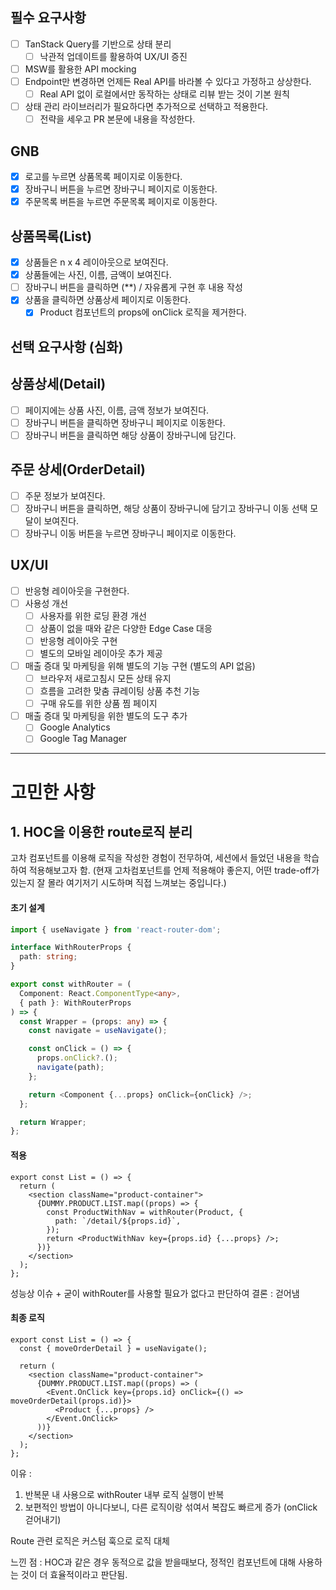 ## 필수 요구사항

- [ ] TanStack Query를 기반으로 상태 분리
  - [ ] 낙관적 업데이트를 활용하여 UX/UI 증진
- [ ] MSW를 활용한 API mocking
- [ ] Endpoint만 변경하면 언제든 Real API를 바라볼 수 있다고 가정하고 상상한다.
  - [ ] Real API 없이 로컬에서만 동작하는 상태로 리뷰 받는 것이 기본 원칙
- [ ] 상태 관리 라이브러리가 필요하다면 추가적으로 선택하고 적용한다.
  - [ ] 전략을 세우고 PR 본문에 내용을 작성한다.

## GNB

- [x] 로고를 누르면 상품목록 페이지로 이동한다.
- [x] 장바구니 버튼을 누르면 장바구니 페이지로 이동한다.
- [x] 주문목록 버튼을 누르면 주문목록 페이지로 이동한다.

## 상품목록(List)

- [x] 상품들은 n x 4 레이아웃으로 보여진다.
- [x] 상품들에는 사진, 이름, 금액이 보여진다.
- [ ] 장바구니 버튼을 클릭하면 (\*\*) / 자유롭게 구현 후 내용 작성
- [x] 상품을 클릭하면 상품상세 페이지로 이동한다.
  - [x] Product 컴포넌트의 props에 onClick 로직을 제거한다.

## 선택 요구사항 (심화)

## 상품상세(Detail)

- [ ] 페이지에는 상품 사진, 이름, 금액 정보가 보여진다.
- [ ] 장바구니 버튼을 클릭하면 장바구니 페이지로 이동한다.
- [ ] 장바구니 버튼을 클릭하면 해당 상품이 장바구니에 담긴다.

## 주문 상세(OrderDetail)

- [ ] 주문 정보가 보여진다.
- [ ] 장바구니 버튼을 클릭하면, 해당 상품이 장바구니에 담기고 장바구니 이동 선택 모달이 보여진다.
- [ ] 장바구니 이동 버튼을 누르면 장바구니 페이지로 이동한다.

## UX/UI

- [ ] 반응형 레이아웃을 구현한다.
- [ ] 사용성 개선
  - [ ] 사용자를 위한 로딩 환경 개선
  - [ ] 상품이 없을 때와 같은 다양한 Edge Case 대응
  - [ ] 반응형 레이아웃 구현
  - [ ] 별도의 모바일 레이아웃 추가 제공
- [ ] 매출 증대 및 마케팅을 위해 별도의 기능 구현 (별도의 API 없음)
  - [ ] 브라우저 새로고침시 모든 상태 유지
  - [ ] 흐름을 고려한 맞춤 큐레이팅 상품 추천 기능
  - [ ] 구매 유도를 위한 상품 찜 페이지
- [ ] 매출 증대 및 마케팅을 위한 별도의 도구 추가
  - [ ] Google Analytics
  - [ ] Google Tag Manager

---

# 고민한 사항

## 1. HOC을 이용한 route로직 분리

고차 컴포넌트를 이용해 로직을 작성한 경험이 전무하여, 세션에서 들었던 내용을 학습하여 적용해보고자 함. (현재 고차컴포넌트를 언제 적용해야 좋은지, 어떤 trade-off가 있는지 잘 몰라 여기저기 시도하며 직접 느껴보는 중입니다.)

#### 초기 설계

```ts
import { useNavigate } from 'react-router-dom';

interface WithRouterProps {
  path: string;
}

export const withRouter = (
  Component: React.ComponentType<any>,
  { path }: WithRouterProps
) => {
  const Wrapper = (props: any) => {
    const navigate = useNavigate();

    const onClick = () => {
      props.onClick?.();
      navigate(path);
    };

    return <Component {...props} onClick={onClick} />;
  };

  return Wrapper;
};
```

#### 적용

```tsx
export const List = () => {
  return (
    <section className="product-container">
      {DUMMY.PRODUCT.LIST.map((props) => {
        const ProductWithNav = withRouter(Product, {
          path: `/detail/${props.id}`,
        });
        return <ProductWithNav key={props.id} {...props} />;
      })}
    </section>
  );
};
```

성능상 이슈 + 굳이 withRouter를 사용할 필요가 없다고 판단하여
결론 : 걷어냄

#### 최종 로직

```tsx
export const List = () => {
  const { moveOrderDetail } = useNavigate();

  return (
    <section className="product-container">
      {DUMMY.PRODUCT.LIST.map((props) => (
        <Event.OnClick key={props.id} onClick={() => moveOrderDetail(props.id)}>
          <Product {...props} />
        </Event.OnClick>
      ))}
    </section>
  );
};
```

이유 :

1. 반복문 내 사용으로 withRouter 내부 로직 실행이 반복
2. 보편적인 방법이 아니다보니, 다른 로직이랑 섞여서 복잡도 빠르게 증가 (onClick 걷어내기)

Route 관련 로직은 커스텀 훅으로 로직 대체

느낀 점 :
HOC과 같은 경우 동적으로 값을 받을때보다, 정적인 컴포넌트에 대해 사용하는 것이 더 효율적이라고 판단됨.
